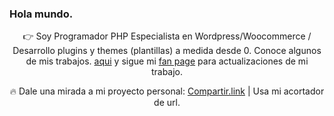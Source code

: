 ### Hola mundo.
<p align="center">👉 Soy Programador PHP Especialista en Wordpress/Woocommerce / Desarrollo plugins y themes (plantillas) a medida desde 0. Conoce algunos de mis trabajos.
	<a href="https://github.com/24hwww/?tab=repositories" target="_blank">aqui</a> y sigue mi <a href="https://facebook.com/24hwww">fan page</a>  para actualizaciones de mi trabajo.
</p>
<p align="center">🔥 Dale una mirada a mi proyecto personal:
	<a href="https://compartir.link" target="_blank">Compartir.link</a> | Usa mi acortador de url.
</p>

